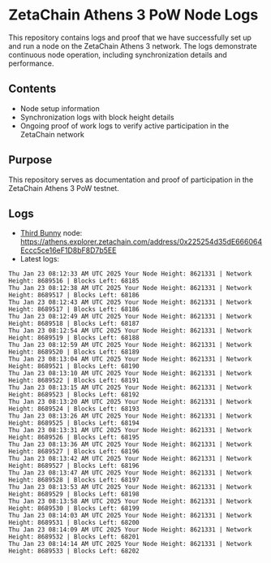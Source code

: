 # ZetaChain Athens 3 PoW Node Logs
This repository contains logs and proof that we have successfully set up and run a node on the ZetaChain Athens 3 network. The logs demonstrate continuous node operation, including synchronization details and performance.

## Contents
- Node setup information
- Synchronization logs with block height details
- Ongoing proof of work logs to verify active participation in the ZetaChain network

## Purpose
This repository serves as documentation and proof of participation in the ZetaChain Athens 3 PoW testnet.

## Logs

- [Third Bunny](https://thirdbunny.xyz/) node: https://athens.explorer.zetachain.com/address/0x225254d35dE666064Eccc5ce16eF1D8bF8D7b5EE
- Latest logs:
```
Thu Jan 23 08:12:33 AM UTC 2025 Your Node Height: 8621331 | Network Height: 8689516 | Blocks Left: 68185
Thu Jan 23 08:12:38 AM UTC 2025 Your Node Height: 8621331 | Network Height: 8689517 | Blocks Left: 68186
Thu Jan 23 08:12:43 AM UTC 2025 Your Node Height: 8621331 | Network Height: 8689517 | Blocks Left: 68186
Thu Jan 23 08:12:49 AM UTC 2025 Your Node Height: 8621331 | Network Height: 8689518 | Blocks Left: 68187
Thu Jan 23 08:12:54 AM UTC 2025 Your Node Height: 8621331 | Network Height: 8689519 | Blocks Left: 68188
Thu Jan 23 08:12:59 AM UTC 2025 Your Node Height: 8621331 | Network Height: 8689520 | Blocks Left: 68189
Thu Jan 23 08:13:04 AM UTC 2025 Your Node Height: 8621331 | Network Height: 8689521 | Blocks Left: 68190
Thu Jan 23 08:13:10 AM UTC 2025 Your Node Height: 8621331 | Network Height: 8689522 | Blocks Left: 68191
Thu Jan 23 08:13:15 AM UTC 2025 Your Node Height: 8621331 | Network Height: 8689523 | Blocks Left: 68192
Thu Jan 23 08:13:20 AM UTC 2025 Your Node Height: 8621331 | Network Height: 8689524 | Blocks Left: 68193
Thu Jan 23 08:13:26 AM UTC 2025 Your Node Height: 8621331 | Network Height: 8689525 | Blocks Left: 68194
Thu Jan 23 08:13:31 AM UTC 2025 Your Node Height: 8621331 | Network Height: 8689526 | Blocks Left: 68195
Thu Jan 23 08:13:36 AM UTC 2025 Your Node Height: 8621331 | Network Height: 8689527 | Blocks Left: 68196
Thu Jan 23 08:13:42 AM UTC 2025 Your Node Height: 8621331 | Network Height: 8689527 | Blocks Left: 68196
Thu Jan 23 08:13:47 AM UTC 2025 Your Node Height: 8621331 | Network Height: 8689528 | Blocks Left: 68197
Thu Jan 23 08:13:53 AM UTC 2025 Your Node Height: 8621331 | Network Height: 8689529 | Blocks Left: 68198
Thu Jan 23 08:13:58 AM UTC 2025 Your Node Height: 8621331 | Network Height: 8689530 | Blocks Left: 68199
Thu Jan 23 08:14:03 AM UTC 2025 Your Node Height: 8621331 | Network Height: 8689531 | Blocks Left: 68200
Thu Jan 23 08:14:09 AM UTC 2025 Your Node Height: 8621331 | Network Height: 8689532 | Blocks Left: 68201
Thu Jan 23 08:14:14 AM UTC 2025 Your Node Height: 8621331 | Network Height: 8689533 | Blocks Left: 68202
```
